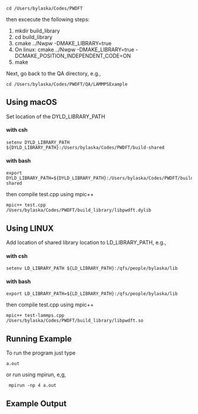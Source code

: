```
cd /Users/bylaska/Codes/PWDFT
```

then excecute the following steps:

 1) mkdir build_library
 2) cd build_library
 3) cmake ../Nwpw -DMAKE_LIBRARY=true
 4) On linux: cmake ../Nwpw -DMAKE_LIBRARY=true -DCMAKE_POSITION_INDEPENDENT_CODE=ON
 5) make

Next, go back to the QA directory, e.g.,

```
cd /Users/bylaska/Codes/PWDFT/QA/LAMMPSExample
```


## Using macOS ##
Set location of the DYLD_LIBRARY_PATH

#### with csh ####
```
setenv DYLD_LIBRARY_PATH ${DYLD_LIBRARY_PATH}:/Users/bylaska/Codes/PWDFT/build-shared
```

#### with bash ####
```
export DYLD_LIBRARY_PATH=${DYLD_LIBRARY_PATH}:/Users/bylaska/Codes/PWDFT/build-shared
```

then compile test.cpp using mpic++
```
mpic++ test.cpp /Users/bylaska/Codes/PWDFT/build_library/libpwdft.dylib 
```

## Using LINUX ##
Add location of shared library location to LD_LIBRARY_PATH, e.g., 

#### with csh ####
```
setenv LD_LIBRARY_PATH ${LD_LIBRARY_PATH}:/qfs/people/bylaska/lib
```

#### with bash ####
```
export LD_LIBRARY_PATH=${LD_LIBRARY_PATH}:/qfs/people/bylaska/lib
```

then compile test.cpp using mpic++
```
mpic++ test-lammps.cpp /Users/bylaska/Codes/PWDFT/build_library/libpwdft.so
```

## Running Example ##

To run the program just type 

```
a.out
```

or run using mpirun, e,g,

```
 mpirun -np 4 a.out
```

## Example Output ##
